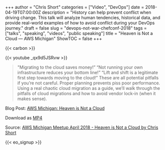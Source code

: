 +++
author = "Chris Short"
categories = ["Video", "DevOps"]
date = 2018-04-19T07:00:00Z
description = "History can help prevent conflict when driving change. This talk will analyze human tendencies, historical data, and provide real-world examples of how to avoid conflict during your DevOps journey."
draft = false
slug = "devops-not-war-chefconf-2018"
tags = ["talks", "speaking", "videos", "public speaking"]
title = "Heaven is Not a Cloud — AWS Michigan"
ShowTOC = false
+++

{{< carbon >}}

{{< youtube _qx9d5JSRvw >}}

> "Migrating to the cloud saves money!” “Not running your own infrastructure reduces your bottom line!” “Lift and shift is a legitimate first step towards moving to the cloud!” These are all potential pitfalls if you’re not careful. Proper planning prevents piss poor performance. Using a real chaotic cloud migration as a guide, we’ll walk through the pitfalls of cloud migrations and how to avoid vendor lock-in (when it makes sense).

Blog Post: [AWS Michigan: Heaven is Not a Cloud](/aws-michigan-heaven-is-not-a-cloud/)

Download as [MP4](https://archive.org/details/aws-michigan-meetup-april-2018-heaven-is-not-a-cloud-by-chris-short)

Source: [AWS Michigan Meetup April 2018 - Heaven is Not a Cloud by Chris Short](https://youtu.be/_qx9d5JSRvw)

{{< eo_signup >}}
